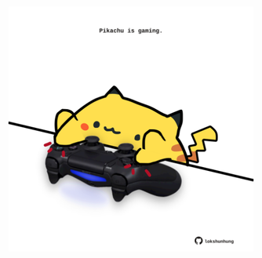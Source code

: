 <!-- built at 25/03/2022, 20:01:12 UTC -->
<p align="center">
  <img width="500" height="500" src="./ReadmeImage.svg">
</p>
